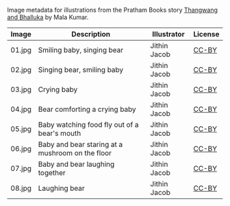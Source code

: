 Image metadata for illustrations from the Pratham Books story [Thangwang and Bhalluka](https://storyweaver.org.in/stories/1261-thangwang-and-bhalluka) by Mala Kumar.

Image | Description | Illustrator | License
----- | ----------- | ----------- | -------
01.jpg | Smiling baby, singing bear | Jithin Jacob | [CC-BY](https://creativecommons.org/licenses/by/4.0/)
02.jpg | Singing bear, smiling baby | Jithin Jacob | [CC-BY](https://creativecommons.org/licenses/by/4.0/)
03.jpg | Crying baby | Jithin Jacob | [CC-BY](https://creativecommons.org/licenses/by/4.0/)
04.jpg | Bear comforting a crying baby | Jithin Jacob | [CC-BY](https://creativecommons.org/licenses/by/4.0/)
05.jpg | Baby watching food fly out of a bear's mouth | Jithin Jacob | [CC-BY](https://creativecommons.org/licenses/by/4.0/)
06.jpg | Baby and bear staring at a mushroom on the floor | Jithin Jacob | [CC-BY](https://creativecommons.org/licenses/by/4.0/)
07.jpg | Baby and bear laughing together | Jithin Jacob | [CC-BY](https://creativecommons.org/licenses/by/4.0/)
08.jpg | Laughing bear | Jithin Jacob | [CC-BY](https://creativecommons.org/licenses/by/4.0/)
